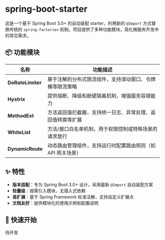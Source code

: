 # spring-boot-starter

这是一个基于 Spring Boot 3.0+ 的自动装配 starter，利用新的 `@Import` 方式替换传统的 `spring.factories` 机制。项目提供了多种功能模块，简化微服务开发中的常见需求。

## 📦 功能模块

| 名称                | 功能描述                                                     |
|---------------------|--------------------------------------------------------------|
| **DoRateLimiter**     | 基于注解的分布式限流组件，支持滑动窗口、令牌桶等限流策略       |
| **Hystrix**           | 提供熔断、降级和舱壁隔离机制，增强服务容错能力               |
| **MethodExt**         | 方法返回值拦截器，支持统一日志、异常处理、返回值转换等扩展     |
| **WhiteList**         | 方法/接口白名单机制，用于权限控制或特殊场景的请求放行         |
| **DynamicRoute**      | 动态路由管理组件，支持运行时配置路由规则（如 API 网关场景）    |

## ✨ 特性

- **版本适配**：专为 Spring Boot 3.0+ 设计，采用最新 `@Import` 自动装配方案
- **轻量级**：按需引入模块，无侵入式依赖
- **易扩展**：基于 Spring Framework 标准注解，支持自定义扩展点
- **文档友好**：提供模块化的使用示例和配置说明

## 🚀 快速开始

待开发
